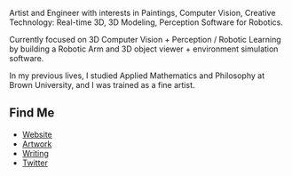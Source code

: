 Artist and Engineer with interests in Paintings, Computer Vision, Creative Technology: Real-time 3D, 3D Modeling, Perception Software for Robotics. 

Currently focused on 3D Computer Vision + Perception / Robotic Learning by building a Robotic Arm and 3D object viewer + environment simulation software. 

In my previous lives, I studied Applied Mathematics and Philosophy at Brown University, and I was trained as a fine artist. 

## Find Me
- <a href="https://limjungyoon.com/">Website</a>
- <a href="https://limjungyoon.com/art.html">Artwork</a>
- <a href="https://jungyoonlim.substack.com/">Writing</a>
- <a href="https://twitter.com/jungyoonlim">Twitter</a>
